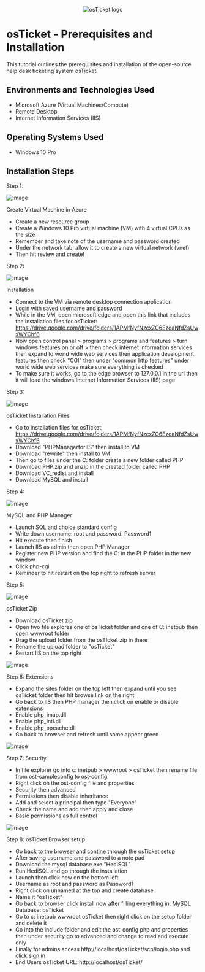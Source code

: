 <p align="center">
<img src="https://i.imgur.com/Clzj7Xs.png" alt="osTicket logo"/>
</p>

<h1>osTicket - Prerequisites and Installation</h1>
This tutorial outlines the prerequisites and installation of the open-source help desk ticketing system osTicket.<br />


<h2>Environments and Technologies Used</h2>

- Microsoft Azure (Virtual Machines/Compute)
- Remote Desktop
- Internet Information Services (IIS)

<h2>Operating Systems Used </h2>

- Windows 10 Pro

<h2>Installation Steps</h2>

Step 1:


![image](https://i.imgur.com/wAPhqS1.jpg)


Create Virtual Machine in Azure
- Create a new resource group 
- Create a Windows 10 Pro virtual machine (VM) with 4 virtual CPUs as the size
- Remember and take note of the username and password created
- Under the network tab, allow it to create a new virtual network (vnet)
- Then hit review and create!

Step 2:


![image](https://i.imgur.com/czGO2h6.jpg)


Installation
- Connect to the VM via remote desktop connection application
- Login with saved username and password
- While in the VM, open microsoft edge and open this link that includes the installation files for osTicket: https://drive.google.com/drive/folders/1APMfNyfNzcxZC6EzdaNfdZsUwxWYChf6
- Now open control panel > programs > programs and features > turn windows features on or off > then check internet information services then expand to world wide web services then application development features then check "CGI" then under "common http features" under world wide web services make sure everything is checked
- To make sure it works, go to the edge browser to 127.0.0.1 in the url then it will load the windows Internet Information Services (IIS) page

Step 3:


![image](https://i.imgur.com/LhCoLYc.jpg)


osTicket Installation Files
- Go to installation files for osTicket: https://drive.google.com/drive/folders/1APMfNyfNzcxZC6EzdaNfdZsUwxWYChf6
- Download "PHPManagerforIIS" then install to VM
- Download "rewrite" then install to VM
- Then go to files under the C: folder create a new folder called PHP
- Download PHP.zip and unzip in the created folder called PHP
- Download VC_redist and install
- Download MySQL and install


Step 4:


![image](https://i.imgur.com/CAmCq5p.jpg)


MySQL and PHP Manager
- Launch SQL and choice standard config
- Write down username: root and password: Password1
- Hit execute then finish
- Launch IIS as admin then open PHP Manager
- Register new PHP version and find the C: in the PHP folder in the new window
- Click php-cgi
- Reminder to hit restart on the top right to refresh server


Step 5:


![image](https://i.imgur.com/Z5HEmCr.jpg)


osTicket Zip
- Download osTicket zip
- Open two file explores one of osTicket folder and one of C: inetpub then open wwwroot folder
- Drag the upload folder from the osTIcket zip in there
- Rename the upload folder to "osTicket"
- Restart IIS on the top right


![image](https://i.imgur.com/nlhq9sl.jpg)


Step 6: 
Extensions
- Expand the sites folder on the top left then expand until you see osTicket folder then hit browse link on the right
- Go back to IIS then PHP manager then click on enable or disable extensions
- Enable php_imap.dll
- Enable php_intl.dll
- Enable php_opcache.dll
- Go back to browser and refresh until some appear green


![image](https://i.imgur.com/J25UzmW.jpg)


Step 7:
Security
- In file explorer go into c: inetpub > wwwroot > osTicket then rename file from ost-sampleconfig to ost-config
- Right click on the ost-config file and properties
- Security then advanced
- Permissions then disable inheritance
- Add and select a principal then type "Everyone"
- Check the name and add then apply and close
- Basic permissions as full control


![image](https://imgur.com/LOvUpBR.jpg)


Step 8:
osTicket Browser setup
- Go back to the browser and contine through the osTicket setup
- After saving username and password to a note pad
- Download the mysql database exe "HediSQL"
- Run HediSQL and go through the installation
- Launch then click new on the bottom left
- Username as root and password as Password1
- Right click on unnamed at the top and create database
- Name it "osTicket"
- Go back to browser click install now after filling everything in, MySQL Database: osTicket
- Go to c: inetpub wwwroot osTicket then right click on the setup folder and delete it
- Go into the include folder and edit the ost-config php and properties then under security go to advanced and change to read and execute only
- Finally for admins access http://localhost/osTicket/scp/login.php and click sign in
- End Users osTicket URL: http://localhost/osTicket/
